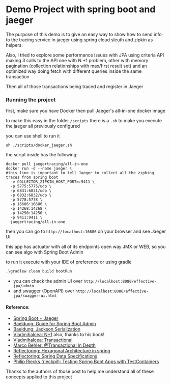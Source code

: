 # Demo Project with spring boot and jaeger

The purpose of this demo is to give an easy way to show how to send info to the tracing service in jaeger using spring
cloud sleuth and zipkin as helpers.

Also, I tried to explore some performance issues with JPA using criteria API making 3 calls to the API one with N +1
problem, other with memory pagination (collection relationships with max/first result set)
and an optimized way doing fetch with different queries inside the same transaction

Then all of those transactions being traced and register in Jaeger

### Running the project

first, make sure you have Docker then pull Jaeger's all-in-one docker image

to make this easy in the folder `/scripts` there is a `.sh` to make you execute the jaeger all previously configured

you can use shell to run it

```shell
sh ./scripts/docker_jaeger.sh
```

the script inside has the following:

```shell
docker pull jaegertracing/all-in-one
docker run -d --name jaeger \
#this line is important to tell Jaeger to collect all the zipking traces from spring boot
  -e COLLECTOR_ZIPKIN_HOST_PORT=:9411 \ 
  -p 5775:5775/udp \
  -p 6831:6831/udp \
  -p 6832:6832/udp \
  -p 5778:5778 \
  -p 16686:16686 \
  -p 14268:14268 \
  -p 14250:14250 \
  -p 9411:9411 \
  jaegertracing/all-in-one
```

then you can go to `http://localhost:16686` on your browser and see Jaeger UI

this app has actuator with all of its endpoints open way JMX or WEB, so you can see algo with Spring Boot Admin

to run it execute with your IDE of preference or using gradle

```cmd
.\gradlew clean build bootRun
```

* you can check the admin UI over `http://localhost:8080/effective-jpa/admin`
* and swagger (OpenAPI) over `http://localhost:8080/effective-jpa/swagger-ui.html`

#### Reference:

- [Spring Boot + Jaeger](https://ryanharrison.co.uk/2021/08/06/distributed-tracing-spring-boot-jaeger.html)
- [Baeldung: Guide for Spring Boot Admin](https://www.baeldung.com/spring-boot-admin)
- [Baeldung: Jackson Serialization](https://www.baeldung.com/jackson)
- [Vladmihalcea: N+1](https://vladmihalcea.com/n-plus-1-query-problem/) also, thanks to his book!
- [Vladmihalcea: Transactional](https://vladmihalcea.com/read-write-read-only-transaction-routing-spring/)
- [Marco Behler: @Transactional In Depth](https://www.marcobehler.com/guides/spring-transaction-management-transactional-in-depth)
- [Reflectoring: Hexagonal Architecture in spring](https://reflectoring.io/spring-hexagonal/)
- [Reflectoring: Spring Data Specifications](https://reflectoring.io/spring-data-specifications/)
- [Philip Riecks (rieckpil): Testing Spring Boot Apps with TestContainers](https://rieckpil.de/howto-write-spring-boot-integration-tests-with-a-real-database/)

Thanks to the authors of those post to help me understand all of these concepts applied to this project
